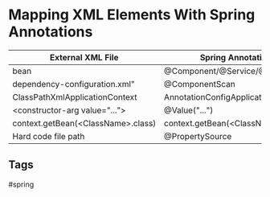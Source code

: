 # Mapping XML Elements With Spring Annotations 

|External XML File|Spring Annotation|
|-|-|
|bean|@Component/@Service/@Repository|
|dependency-configuration.xml"|@ComponentScan|  
|ClassPathXmlApplicationContext|AnnotationConfigApplicationContext|
|\<constructor-arg value="..."\>|@Value("...")|
|context.getBean(\<ClassName\>.class)|context.getBean(\<ClassName\>.class)|
|Hard code file path|@PropertySource|

## Tags
#spring
